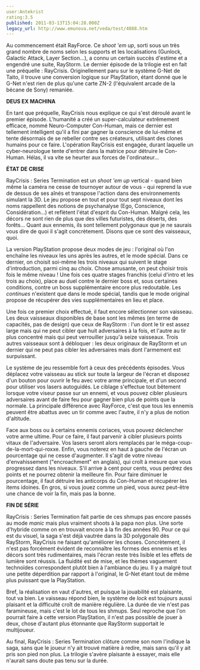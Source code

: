 ```yaml
---
user:Antekrist
rating:3.5
published: 2011-03-13T15:04:28.000Z
legacy_url: http://www.emunova.net/veda/test/4088.htm
---
```

Au commencement était RayForce. Ce _shoot 'em up_, sorti sous un très grand nombre de noms selon les supports et les localisations (Gunlock, Galactic Attack, Layer Section...), a connu un certain succès d'estime et a engendré une suite, RayStorm. Le dernier épisode de la trilogie est en fait une préquelle : RayCrisis. Originellement paru sur le système G-Net de Taito, il trouve une conversion logique sur PlayStation, étant donné que le G-Net n'est rien de plus qu'une carte ZN-2 (l'équivalent arcade de la bécane de Sony) remaniée.  

  

**DEUS EX MACHINA**  

En tant que préquelle, RayCrisis nous explique ce qui s'est déroulé avant le premier épisode. L'humanité a créé un super-calculateur extrêmement efficace, nommé Neuro-Computer Con-Human, mais ce dernier est tellement intelligent qu'il a fini par gagner la conscience de lui-même et tente désormais de se rebeller contre ses créateurs, utilisant des clones humains pour ce faire. L'opération RayCrisis est engagée, durant laquelle un cyber-neurologue tente d'entrer dans la matrice pour détruire le Con-Human. Hélas, il va vite se heurter aux forces de l'ordinateur...  

  

**ÉTAT DE CRISE**  

RayCrisis : Series Termination est un _shoot 'em up_ vertical - quand bien même la caméra ne cesse de tournoyer autour de vous - qui reprend la vue de dessus de ses aînés et transpose l'action dans des environnements simulant la 3D. Le jeu propose en tout et pour tout sept niveaux dont les noms rappellent des notions de psychanalyse (Ego, Conscience, Considération...) et reflètent l'état d'esprit du Con-Human. Malgré cela, les décors ne sont rien de plus que des villes futuristes, des déserts, des forêts... Quant aux ennemis, ils sont tellement polygonaux que je ne saurais vous dire de quoi il s'agit concrètement. Disons que ce sont des vaisseaux, quoi.  

La version PlayStation propose deux modes de jeu : l'original où l'on enchaîne les niveaux les uns après les autres, et le mode spécial. Dans ce dernier, on choisit soi-même les trois niveaux qui suivent le stage d'introduction, parmi cinq au choix. Chose amusante, on peut choisir trois fois le même niveau ! Une fois ces quatre stages franchis (celui d'intro et les trois au choix), place au duel contre le dernier boss et, sous certaines conditions, contre un boss supplémentaire encore plus redoutable. Les _continues_ n'existent que dans le mode spécial, tandis que le mode original propose de récupérer des vies supplémentaires en lieu et place.  

Une fois ce premier choix effectué, il faut encore sélectionner son vaisseau. Les deux vaisseaux disponibles de base sont les mêmes (en terme de capacités, pas de design) que ceux de RayStorm : l'un dont le tir est assez large mais qui ne peut cibler que huit adversaires à la fois, et l'autre au tir plus concentré mais qui peut verrouiller jusqu'à seize vaisseaux. Trois autres vaisseaux sont à débloquer : les deux originaux de RayStorm et un dernier qui ne peut pas cibler les adversaires mais dont l'armement est surpuissant.  

Le système de jeu ressemble fort à ceux des précédents épisodes. Vous déplacez votre vaisseau au stick sur toute la largeur de l'écran et disposez d'un bouton pour ouvrir le feu avec votre arme principale, et d'un second pour utiliser vos lasers autoguidés. Le ciblage s'effectue tout bêtement lorsque votre viseur passe sur un ennemi, et vous pouvez cibler plusieurs adversaires avant de faire feu pour gagner bien plus de points que la normale. La principale différence avec RayForce, c'est que tous les ennemis peuvent être abattus avec un tir comme avec l'autre, il n'y a plus de notion d'altitude.  

Face aux boss ou à certains ennemis coriaces, vous pouvez déclencher votre arme ultime. Pour ce faire, il faut parvenir à cibler plusieurs points vitaux de l'adversaire. Vos lasers seront alors remplacés par le méga-coup-de-la-mort-qui-roxxe. Enfin, vous noterez en haut à gauche de l'écran un pourcentage qui ne cesse d'augmenter. Il s'agit de votre niveau d'envahissement ("encroachment" en anglais), qui croît à mesure que vous progressez dans les niveaux. S'il arrive à cent pour cents, vous perdrez des points et ne pourrez obtenir la meilleure fin. Pour faire diminuer le pourcentage, il faut détruire les anticorps du Con-Human et récupérer les items idoines. En gros, si vous jouez comme un pied, vous aurez peut-être une chance de voir la fin, mais pas la bonne.  

  

**FIN DE SÉRIE**  

RayCrisis : Series Termination fait partie de ces shmups pas encore passés au mode _manic_ mais plus vraiment shoots à la papa non plus. Une sorte d'hybride comme on en trouvait encore à la fin des années 90\. Pour ce qui est du visuel, la saga s'est déjà vautrée dans la 3D polygonale dès RayStorm, RayCrisis ne faisant qu'améliorer les choses. Concrètement, il n'est pas forcément évident de reconnaître les formes des ennemis et les décors sont très rudimentaires, mais l'écran reste très lisible et les effets de lumière sont réussis. La fluidité est de mise, et les thèmes vaguement technoïdes correspondent plutôt bien à l'ambiance du jeu. Il y a malgré tout une petite déperdition par rapport à l'original, le G-Net étant tout de même plus puissant que la PlayStation.  

Bref, la réalisation en vaut d'autres, et puisque la jouabilité est plaisante, tout va bien. Le vaisseau répond bien, le système de _lock_ est toujours aussi plaisant et la difficulté croît de manière régulière. La durée de vie n'est pas faramineuse, mais c'est le lot de tous les shmups. Seul reproche que l'on pourrait faire à cette version PlayStation, il n'est pas possible de jouer à deux, chose d'autant plus étonnante que RayStorm supportait le multijoueur.  

Au final, RayCrisis : Series Termination clôture comme son nom l'indique la saga, sans que le joueur n'y ait trouvé matière à redire, mais sans qu'il y ait pris son pied non plus. La trilogie s'avère plaisante à essayer, mais elle n'aurait sans doute pas tenu sur la durée.